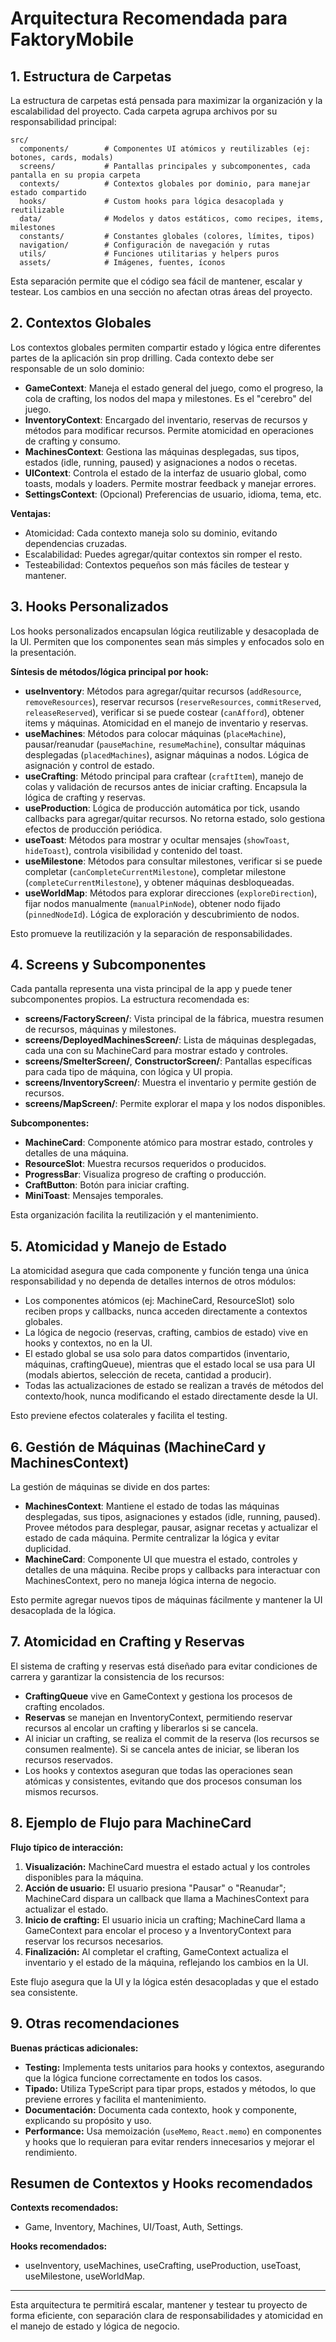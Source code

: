 # Arquitectura Recomendada para FaktoryMobile

## 1. Estructura de Carpetas

La estructura de carpetas está pensada para maximizar la organización y la escalabilidad del proyecto. Cada carpeta agrupa archivos por su responsabilidad principal:

```
src/
  components/        # Componentes UI atómicos y reutilizables (ej: botones, cards, modals)
  screens/           # Pantallas principales y subcomponentes, cada pantalla en su propia carpeta
  contexts/          # Contextos globales por dominio, para manejar estado compartido
  hooks/             # Custom hooks para lógica desacoplada y reutilizable
  data/              # Modelos y datos estáticos, como recipes, items, milestones
  constants/         # Constantes globales (colores, límites, tipos)
  navigation/        # Configuración de navegación y rutas
  utils/             # Funciones utilitarias y helpers puros
  assets/            # Imágenes, fuentes, íconos
```

Esta separación permite que el código sea fácil de mantener, escalar y testear. Los cambios en una sección no afectan otras áreas del proyecto.

## 2. Contextos Globales

Los contextos globales permiten compartir estado y lógica entre diferentes partes de la aplicación sin prop drilling. Cada contexto debe ser responsable de un solo dominio:

- **GameContext**: Maneja el estado general del juego, como el progreso, la cola de crafting, los nodos del mapa y milestones. Es el "cerebro" del juego.
- **InventoryContext**: Encargado del inventario, reservas de recursos y métodos para modificar recursos. Permite atomicidad en operaciones de crafting y consumo.
- **MachinesContext**: Gestiona las máquinas desplegadas, sus tipos, estados (idle, running, paused) y asignaciones a nodos o recetas.
- **UIContext**: Controla el estado de la interfaz de usuario global, como toasts, modals y loaders. Permite mostrar feedback y manejar errores.
- **SettingsContext**: (Opcional) Preferencias de usuario, idioma, tema, etc.

**Ventajas:**
- Atomicidad: Cada contexto maneja solo su dominio, evitando dependencias cruzadas.
- Escalabilidad: Puedes agregar/quitar contextos sin romper el resto.
- Testeabilidad: Contextos pequeños son más fáciles de testear y mantener.

## 3. Hooks Personalizados


Los hooks personalizados encapsulan lógica reutilizable y desacoplada de la UI. Permiten que los componentes sean más simples y enfocados solo en la presentación.

**Síntesis de métodos/lógica principal por hook:**

- **useInventory**: Métodos para agregar/quitar recursos (`addResource`, `removeResources`), reservar recursos (`reserveResources`, `commitReserved`, `releaseReserved`), verificar si se puede costear (`canAfford`), obtener items y máquinas. Atomicidad en el manejo de inventario y reservas.
- **useMachines**: Métodos para colocar máquinas (`placeMachine`), pausar/reanudar (`pauseMachine`, `resumeMachine`), consultar máquinas desplegadas (`placedMachines`), asignar máquinas a nodos. Lógica de asignación y control de estado.
- **useCrafting**: Método principal para craftear (`craftItem`), manejo de colas y validación de recursos antes de iniciar crafting. Encapsula la lógica de crafting y reservas.
- **useProduction**: Lógica de producción automática por tick, usando callbacks para agregar/quitar recursos. No retorna estado, solo gestiona efectos de producción periódica.
- **useToast**: Métodos para mostrar y ocultar mensajes (`showToast`, `hideToast`), controla visibilidad y contenido del toast.
- **useMilestone**: Métodos para consultar milestones, verificar si se puede completar (`canCompleteCurrentMilestone`), completar milestone (`completeCurrentMilestone`), y obtener máquinas desbloqueadas.
- **useWorldMap**: Métodos para explorar direcciones (`exploreDirection`), fijar nodos manualmente (`manualPinNode`), obtener nodo fijado (`pinnedNodeId`). Lógica de exploración y descubrimiento de nodos.

Esto promueve la reutilización y la separación de responsabilidades.

## 4. Screens y Subcomponentes

Cada pantalla representa una vista principal de la app y puede tener subcomponentes propios. La estructura recomendada es:

- **screens/FactoryScreen/**: Vista principal de la fábrica, muestra resumen de recursos, máquinas y milestones.
- **screens/DeployedMachinesScreen/**: Lista de máquinas desplegadas, cada una con su MachineCard para mostrar estado y controles.
- **screens/SmelterScreen/**, **ConstructorScreen/**: Pantallas específicas para cada tipo de máquina, con lógica y UI propia.
- **screens/InventoryScreen/**: Muestra el inventario y permite gestión de recursos.
- **screens/MapScreen/**: Permite explorar el mapa y los nodos disponibles.

**Subcomponentes:**
- **MachineCard**: Componente atómico para mostrar estado, controles y detalles de una máquina.
- **ResourceSlot**: Muestra recursos requeridos o producidos.
- **ProgressBar**: Visualiza progreso de crafting o producción.
- **CraftButton**: Botón para iniciar crafting.
- **MiniToast**: Mensajes temporales.

Esta organización facilita la reutilización y el mantenimiento.

## 5. Atomicidad y Manejo de Estado

La atomicidad asegura que cada componente y función tenga una única responsabilidad y no dependa de detalles internos de otros módulos:

- Los componentes atómicos (ej: MachineCard, ResourceSlot) solo reciben props y callbacks, nunca acceden directamente a contextos globales.
- La lógica de negocio (reservas, crafting, cambios de estado) vive en hooks y contextos, no en la UI.
- El estado global se usa solo para datos compartidos (inventario, máquinas, craftingQueue), mientras que el estado local se usa para UI (modals abiertos, selección de receta, cantidad a producir).
- Todas las actualizaciones de estado se realizan a través de métodos del contexto/hook, nunca modificando el estado directamente desde la UI.

Esto previene efectos colaterales y facilita el testing.

## 6. Gestión de Máquinas (MachineCard y MachinesContext)

La gestión de máquinas se divide en dos partes:

- **MachinesContext**: Mantiene el estado de todas las máquinas desplegadas, sus tipos, asignaciones y estados (idle, running, paused). Provee métodos para desplegar, pausar, asignar recetas y actualizar el estado de cada máquina. Permite centralizar la lógica y evitar duplicidad.
- **MachineCard**: Componente UI que muestra el estado, controles y detalles de una máquina. Recibe props y callbacks para interactuar con MachinesContext, pero no maneja lógica interna de negocio.

Esto permite agregar nuevos tipos de máquinas fácilmente y mantener la UI desacoplada de la lógica.

## 7. Atomicidad en Crafting y Reservas

El sistema de crafting y reservas está diseñado para evitar condiciones de carrera y garantizar la consistencia de los recursos:

- **CraftingQueue** vive en GameContext y gestiona los procesos de crafting encolados.
- **Reservas** se manejan en InventoryContext, permitiendo reservar recursos al encolar un crafting y liberarlos si se cancela.
- Al iniciar un crafting, se realiza el commit de la reserva (los recursos se consumen realmente). Si se cancela antes de iniciar, se liberan los recursos reservados.
- Los hooks y contextos aseguran que todas las operaciones sean atómicas y consistentes, evitando que dos procesos consuman los mismos recursos.

## 8. Ejemplo de Flujo para MachineCard

**Flujo típico de interacción:**

1. **Visualización:** MachineCard muestra el estado actual y los controles disponibles para la máquina.
2. **Acción de usuario:** El usuario presiona "Pausar" o "Reanudar"; MachineCard dispara un callback que llama a MachinesContext para actualizar el estado.
3. **Inicio de crafting:** El usuario inicia un crafting; MachineCard llama a GameContext para encolar el proceso y a InventoryContext para reservar los recursos necesarios.
4. **Finalización:** Al completar el crafting, GameContext actualiza el inventario y el estado de la máquina, reflejando los cambios en la UI.

Este flujo asegura que la UI y la lógica estén desacopladas y que el estado sea consistente.

## 9. Otras recomendaciones

**Buenas prácticas adicionales:**

- **Testing:** Implementa tests unitarios para hooks y contextos, asegurando que la lógica funcione correctamente en todos los casos.
- **Tipado:** Utiliza TypeScript para tipar props, estados y métodos, lo que previene errores y facilita el mantenimiento.
- **Documentación:** Documenta cada contexto, hook y componente, explicando su propósito y uso.
- **Performance:** Usa memoización (`useMemo`, `React.memo`) en componentes y hooks que lo requieran para evitar renders innecesarios y mejorar el rendimiento.

## Resumen de Contextos y Hooks recomendados

**Contexts recomendados:**
- Game, Inventory, Machines, UI/Toast, Auth, Settings.

**Hooks recomendados:**
- useInventory, useMachines, useCrafting, useProduction, useToast, useMilestone, useWorldMap.

---

Esta arquitectura te permitirá escalar, mantener y testear tu proyecto de forma eficiente, con separación clara de responsabilidades y atomicidad en el manejo de estado y lógica de negocio.
